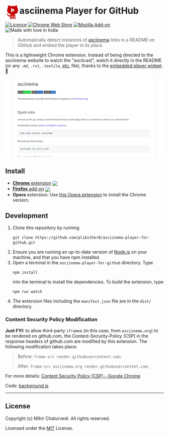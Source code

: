 # <img src="assets/icon.png" width="45" align="left"> asciinema Player for GitHub

[link-cws]: https://chrome.google.com/webstore/detail/mkllmpcfhjcbkmegdpnaemhpdddffhil "Version published on Chrome Web Store"
[link-amo]: https://addons.mozilla.org/en-US/firefox/addon/asciinema-player-for-github/ "Version published on Mozilla Add-ons"

[![Licence](https://img.shields.io/badge/License-MIT-green.svg?style=flat-square)](LICENSE) 
[![Chrome Web Store](https://img.shields.io/chrome-web-store/users/mkllmpcfhjcbkmegdpnaemhpdddffhil.svg?label=chrome%20users&style=flat-square)][link-cws]
[![Mozilla Add-on](https://img.shields.io/amo/users/asciinema-player-for-github.svg?label=firefox%20users&style=flat-square)][link-amo]
![Made with love in India](https://madewithlove.now.sh/in?heart=true&colorB=%23ff701f&template=flat-square)

> Automatically detect instances of [asciinema](https://asciinema.org) links in a README on GitHub and embed the player in its place.

This is a lightweight Chrome extension. Instead of being directed to the asciinema website to watch the "asciicast", watch it directly in the README (or any `.md`, `.rst`, `.textile`, [etc.](https://github.com/github/markup/blob/master/README.md#markups) file), thanks to the [embedded player widget](https://asciinema.org/docs/embedding). 🎉

![Demo](assets/demo.gif)

## Install

- [**Chrome** extension][link-cws] [<img valign="middle" src="https://img.shields.io/chrome-web-store/v/mkllmpcfhjcbkmegdpnaemhpdddffhil.svg?label=%20">][link-cws]
- [**Firefox** add-on][link-amo] [<img valign="middle" src="https://img.shields.io/amo/v/asciinema-player-for-github.svg?label=%20">][link-amo]
- **Opera** extension: Use [this Opera extension](https://addons.opera.com/en/extensions/details/download-chrome-extension-9/) to install the Chrome version.

## Development

1. Clone this repository by running
    ```
    git clone https://github.com/plibither8/asciinema-player-for-github.git
    ```
1. Ensure you are running an up-to-date version of [Node.js](https://nodejs.org/en/download/package-manager/) on your machine, and that you have npm installed.
1. Open a terminal in the `asciinema-player-for-github` directory. Type
    ```
    npm install
    ```
    into the terminal to install the dependencies. To build the extension, type
    ```
    npm run watch
    ```
1. The extension files including the `manifest.json` file are in the `dist/` directory.

### Content Security Policy Modification

**Just FYI:** to allow third-party `iframe`s (in this case, from `asciinema.org`) to be rendered on github.com, the Content-Security-Policy (CSP) in the response headers of github.com are modified by this extension. The following modification takes place:

> Before: `frame-src render.githubusercontent.com;`
>
> After: `frame-src asciinema.org render.githubusercontent.com;`

For more details: [Content Security Policy (CSP) - Google Chrome](https://developer.chrome.com/extensions/contentSecurityPolicy)

Code: [background.js](src/background.js)

---

## License

Copyright (c) Mihir Chaturvedi. All rights reserved.

Licensed under the [MIT](LICENSE) License.
